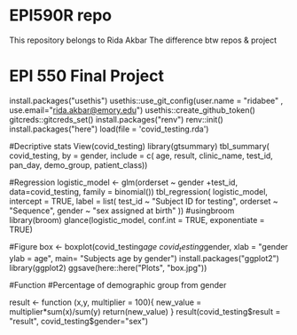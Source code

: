# EPI590R repo

This repository belongs to Rida Akbar
The difference btw repos & project

# EPI 550 Final Project
install.packages("usethis")
usethis::use_git_config(user.name = "ridabee" , use.email="rida.akbar@emory.edu")
usethis::create_github_token()
gitcreds::gitcreds_set()
												install.packages("renv")
												renv::init()
												install.packages("here")
load(file = 'covid_testing.rda')

#Decriptive stats
View(covid_testing)
library(gtsummary)
tbl_summary(
	covid_testing,
	by = gender,
	include = c( age, result, clinic_name, test_id, pan_day, demo_group, patient_class))

#Regression
logistic_model <- glm(orderset ~ gender +test_id, data=covid_testing, family = binomial())
tbl_regression(
	logistic_model,
	intercept = TRUE,
	label = list(
		test_id ~ "Subject ID for testing",
		orderset ~ "Sequence",
		gender ~ "sex assigned at birth"
	))
#usingbroom
library(broom)
glance(logistic_model, conf.int = TRUE, exponentiate = TRUE)

#Figure
box <- boxplot(covid_testing$age ~ covid_testing$gender,
							 xlab = "gender
							 ylab = age",
							 main= "Subjects age by gender")
install.packages("ggplot2")
library(ggplot2)
ggsave(here::here("Plots", "box.jpg"))

#Function
#Percentage of demographic group from gender

result <- function (x,y, multiplier = 100){
	new_value = multiplier*sum(x)/sum(y)
	return(new_value)
}
result(covid_testing$result = "result", covid_testing$gender="sex")
